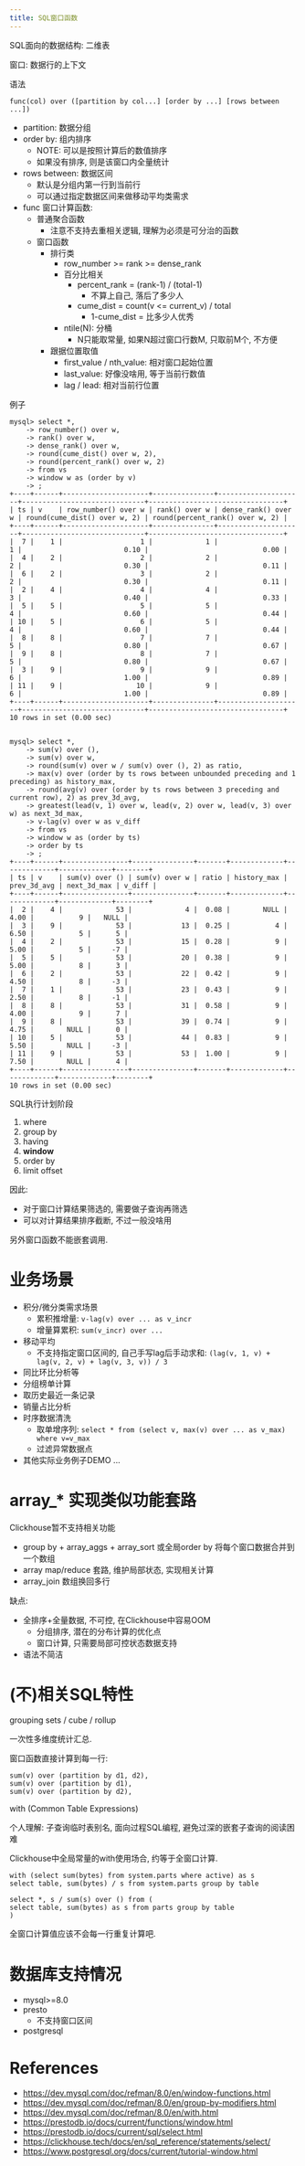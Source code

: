```yaml
---
title: SQL窗口函数
---
```


SQL面向的数据结构: 二维表

窗口: 数据行的上下文

语法

```
func(col) over ([partition by col...] [order by ...] [rows between ...])   
```

- partition: 数据分组
- order by: 组内排序
  - NOTE: 可以是按照计算后的数值排序
  - 如果没有排序, 则是该窗口内全量统计
- rows between: 数据区间
  - 默认是分组内第一行到当前行
  - 可以通过指定数据区间来做移动平均类需求
- func 窗口计算函数:
  - 普通聚合函数
    - 注意不支持去重相关逻辑, 理解为必须是可分治的函数
  - 窗口函数
    - 排行类
        - row_number >= rank >= dense_rank 
        - 百分比相关
          - percent_rank = (rank-1) / (total-1)
            - 不算上自己, 落后了多少人
          - cume_dist = count(v <= current_v) / total
            - 1-cume_dist = 比多少人优秀
        - ntile(N): 分桶
          - N只能取常量, 如果N超过窗口行数M, 只取前M个, 不方便
     - 跟据位置取值
        - first_value / nth_value: 相对窗口起始位置
        - last_value: 好像没啥用, 等于当前行数值
        - lag / lead: 相对当前行位置

例子

```
mysql> select *,
    -> row_number() over w,
    -> rank() over w,
    -> dense_rank() over w,
    -> round(cume_dist() over w, 2),
    -> round(percent_rank() over w, 2)
    -> from vs
    -> window w as (order by v)
    -> ;
+----+------+---------------------+---------------+---------------------+------------------------------+---------------------------------+
| ts | v    | row_number() over w | rank() over w | dense_rank() over w | round(cume_dist() over w, 2) | round(percent_rank() over w, 2) |
+----+------+---------------------+---------------+---------------------+------------------------------+---------------------------------+
|  7 |    1 |                   1 |             1 |                   1 |                         0.10 |                            0.00 |
|  4 |    2 |                   2 |             2 |                   2 |                         0.30 |                            0.11 |
|  6 |    2 |                   3 |             2 |                   2 |                         0.30 |                            0.11 |
|  2 |    4 |                   4 |             4 |                   3 |                         0.40 |                            0.33 |
|  5 |    5 |                   5 |             5 |                   4 |                         0.60 |                            0.44 |
| 10 |    5 |                   6 |             5 |                   4 |                         0.60 |                            0.44 |
|  8 |    8 |                   7 |             7 |                   5 |                         0.80 |                            0.67 |
|  9 |    8 |                   8 |             7 |                   5 |                         0.80 |                            0.67 |
|  3 |    9 |                   9 |             9 |                   6 |                         1.00 |                            0.89 |
| 11 |    9 |                  10 |             9 |                   6 |                         1.00 |                            0.89 |
+----+------+---------------------+---------------+---------------------+------------------------------+---------------------------------+
10 rows in set (0.00 sec)


mysql> select *,
    -> sum(v) over (),
    -> sum(v) over w,
    -> round(sum(v) over w / sum(v) over (), 2) as ratio,
    -> max(v) over (order by ts rows between unbounded preceding and 1 preceding) as history_max,
    -> round(avg(v) over (order by ts rows between 3 preceding and current row), 2) as prev_3d_avg,
    -> greatest(lead(v, 1) over w, lead(v, 2) over w, lead(v, 3) over w) as next_3d_max,
    -> v-lag(v) over w as v_diff
    -> from vs
    -> window w as (order by ts)
    -> order by ts
    -> ;
+----+------+----------------+---------------+-------+-------------+-------------+-------------+--------+
| ts | v    | sum(v) over () | sum(v) over w | ratio | history_max | prev_3d_avg | next_3d_max | v_diff |
+----+------+----------------+---------------+-------+-------------+-------------+-------------+--------+
|  2 |    4 |             53 |             4 |  0.08 |        NULL |        4.00 |           9 |   NULL |
|  3 |    9 |             53 |            13 |  0.25 |           4 |        6.50 |           5 |      5 |
|  4 |    2 |             53 |            15 |  0.28 |           9 |        5.00 |           5 |     -7 |
|  5 |    5 |             53 |            20 |  0.38 |           9 |        5.00 |           8 |      3 |
|  6 |    2 |             53 |            22 |  0.42 |           9 |        4.50 |           8 |     -3 |
|  7 |    1 |             53 |            23 |  0.43 |           9 |        2.50 |           8 |     -1 |
|  8 |    8 |             53 |            31 |  0.58 |           9 |        4.00 |           9 |      7 |
|  9 |    8 |             53 |            39 |  0.74 |           9 |        4.75 |        NULL |      0 |
| 10 |    5 |             53 |            44 |  0.83 |           9 |        5.50 |        NULL |     -3 |
| 11 |    9 |             53 |            53 |  1.00 |           9 |        7.50 |        NULL |      4 |
+----+------+----------------+---------------+-------+-------------+-------------+-------------+--------+
10 rows in set (0.00 sec)
```

SQL执行计划阶段

1. where
2. group by
3. having
4. **window**
5. order by
6. limit offset

因此:

- 对于窗口计算结果筛选的, 需要做子查询再筛选
- 可以对计算结果排序截断, 不过一般没啥用

另外窗口函数不能嵌套调用. 

# 业务场景

- 积分/微分类需求场景
  - 累积推增量: `v-lag(v) over ... as v_incr`
  - 增量算累积: `sum(v_incr) over ...`
- 移动平均
  - 不支持指定窗口区间的, 自己手写lag后手动求和: `(lag(v, 1, v) + lag(v, 2, v) + lag(v, 3, v)) / 3`
- 同比环比分析等
- 分组榜单计算
- 取历史最近一条记录
- 销量占比分析
- 时序数据清洗
  - 取单增序列: `select * from (select v, max(v) over ... as v_max) where v=v_max`
  - 过滤异常数据点
- 其他实际业务例子DEMO ...

# array_* 实现类似功能套路

Clickhouse暂不支持相关功能

- group by + array_aggs + array_sort 或全局order by 将每个窗口数据合并到一个数组 
- array map/reduce 套路, 维护局部状态, 实现相关计算
- array_join 数组换回多行

缺点:

- 全排序+全量数据, 不可控, 在Clickhouse中容易OOM
  - 分组排序, 潜在的分布计算的优化点
  - 窗口计算, 只需要局部可控状态数据支持
- 语法不简洁

# (不)相关SQL特性

grouping sets / cube / rollup 

一次性多维度统计汇总.

窗口函数直接计算到每一行:

```
sum(v) over (partition by d1, d2),
sum(v) over (partition by d1),
sum(v) over (partition by d2),
```

with (Common Table Expressions)

个人理解: 子查询临时表别名, 面向过程SQL编程, 避免过深的嵌套子查询的阅读困难

Clickhouse中全局常量的with使用场合, 约等于全窗口计算.

```
with (select sum(bytes) from system.parts where active) as s
select table, sum(bytes) / s from system.parts group by table

select *, s / sum(s) over () from (
select table, sum(bytes) as s from parts group by table
) 
```

全窗口计算值应该不会每一行重复计算吧.

# 数据库支持情况

- mysql>=8.0
- presto
  - 不支持窗口区间
- postgresql

# References

- <https://dev.mysql.com/doc/refman/8.0/en/window-functions.html>
- <https://dev.mysql.com/doc/refman/8.0/en/group-by-modifiers.html>
- <https://dev.mysql.com/doc/refman/8.0/en/with.html>
- <https://prestodb.io/docs/current/functions/window.html>
- <https://prestodb.io/docs/current/sql/select.html>
- <https://clickhouse.tech/docs/en/sql_reference/statements/select/>
- <https://www.postgresql.org/docs/current/tutorial-window.html>
